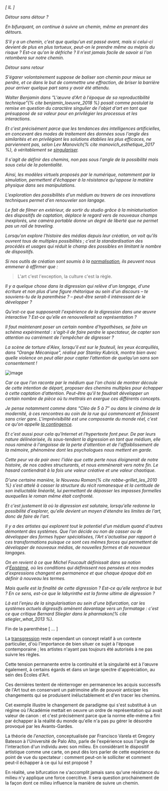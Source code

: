 _[ IL ]_

_Détour sans détour ?_

_En bifurquant, on continue à suivre un chemin, même en prenant des détours._

_S'il y a un chemin, c'est que quelqu'un est passé avant, mais si celui-ci devient de plus en plus tortueux, peut-on le prendre même au mépris du risque ? Est-ce qu'on le défriche ? Il n'est jamais facile de savoir si l'on retombera sur notre chemin._

_Détour sans retour_

_S'égarer volontairement suppose de baliser son chemin pour mieux se perdre, et ce dans le but de commettre une effraction, de briser la barrière pour arriver quelque part sans y avoir été attendu._

_Walter Benjamin dans "L'œuvre d'Art à l'époque de sa reproductibilité technique"{% cite benjamin_loeuvre_2018 %} posait comme postulat la remise en question du caractère singulier de l'objet d'art en tant que présupposé de sa valeur pour en privilégier les processus et les interactions._

_Et c'est précisément parce que les tendances des intelligences artificielles, en concevant des modes de traitement des données sous l'angle des similarités et en privilégiant les solutions établies les plus efficaces, ne parviennent pas, selon Lev Manovich{% cite manovich_esthetique_2017 %}, à véritablement se [singulariser](https://bifurcation.etxetxe.fr/7-annexes/lexique/)._

_Il s'agit de définir des chemins, non pas sous l'angle de la possibilité mais sous celui de la potentialité._

_Ainsi, les modèles virtuels proposés par le numérique, notamment par la simulation, permettent d'échapper à la résistance qu'oppose la matière physique dans ses manipulations._

_L'exploration des possibilités d'un médium au travers de ces innovations techniques permet d'en renouveler son langage._

_Le fait de filmer en extérieur, de sortir du studio grâce à la miniaturisation des dispositifs de captation, déplace le regard vers de nouveaux champs inexplorés, une caméra portable donne un degré de liberté que ne permet pas un rail de traveling._

_Lorsqu'on explore l'histoire des médias depuis leur création, on voit qu'ils ouvrent tous de multiples possibilités ; c'est la standardisation des procédés et usages qui réduit le champ des possibles en limitant le nombre de dispositifs._

_Si nos outils de création sont soumis à la [normalisation](https://bifurcation.etxetxe.fr/7-annexes/lexique/), ils peuvent nous emmener à affirmer que :_

>L'art c'est l'exception, la culture c'est la règle.

_Il y a quelque chose dans la digression qui relève d'un langage, d'une écriture et non plus d'une figure rhétorique au sein d'un discours – te souviens-tu de la parenthèse ? – peut-être serait-il intéressant de le développer ?_

_Qu'est-ce que supposerait l'expérience de la digression dans une œuvre interactive ? Est-ce qu'elle en renouvellerait sa représentation ?_

_Il faut maintenant poser un certain nombre d'hypothèses, se faire un schéma expérimental : s'agit-il de faire perdre le spectateur, de capter son attention ou carrément de l'empêcher de digresser ?_

_La scène de torture d'Alex, lorsqu’il est sur le fauteuil, les yeux écarquillés, dans "Orange Mécanique", réalisé par Stanley Kubrick, montre bien avec quelle violence on peut aller pour capter l’attention de quelqu’un sans son consentement !_

![image](https://bifurcation.etxetxe.fr/images/alex.png)

_Car ce que l'on raconte par le médium que l'on choisi de montrer découle de cette intention de départ, proposer des chemins multiples pour échapper à cette captation d’attention. Peut-être qu'il te faudrait développer un certain nombre de pièce où tu mettrais en exergue ces différents concepts._

_Je pense notamment comme dans “Cléo de 5 à 7” ou dans le cinéma de la modernité, à ces rencontres au coin de la rue qui commencent et finissent sans crier gare. L'imprévisibilité est une composante du monde réel, c'est ce qu'on appelle [la contingence](https://bifurcation.etxetxe.fr/7-annexes/lexique/)._

_Et c'est aussi pour cela qu'Internet et l'hypertexte font peur. De par leurs nature délinéarisée, ils sous-tendent la digression en tant que médium, elle nous ramène à l'angoisse de la perte d'attention et de l'affaiblissement de la mémoire, phénomène dont les psychologues nous mettent en garde._

_Cette peur va de pair avec l'idée que cette perte nous éloignerait de notre histoire, de nos cadres structurants, et nous emmènerait vers notre fin. Le hasard contiendrait à la fois une valeur créative et une valeur chaotique._

_D'une certaine manière, le Nouveau Roman{% cite robbe-grillet_les_2010 %} s'est attelé à casser la structure du récit romanesque et la certitude de son inéluctable linéarité, lui permettant de dépasser les impasses formelles auxquelles le roman même était confronté._

_Et c'est justement là où la digression est salutaire, lorsqu'elle redonne la possibilité d'explorer, qu'elle devient un moyen d'étendre les limites de l'art, donc de faire de l'art._

_Il y a des artistes qui explorent tout le potentiel d'un médium quand d'autres démontent des systèmes. Que l'on décide ou non de casser ou de développer des formes hyper spécialisées, l'Art s'actualise par rapport à ces transformations puisque ce sont ces mêmes forces qui permettent de développer de nouveaux médias, de nouvelles formes et de nouveaux langages._

_On en revient à ce que Michel Foucault définissait dans sa notion d'[Épistémè](https://www.youtube.com/watch?v=ZY7bzIZ7-Ys), où les conditions qui définissent nos pensées et nos modes d'expressions changent en permanence et que chaque époque doit en définir à nouveau les termes._

_Mais quelle est la finalité de cette digression ? Est-ce qu'elle renforce le but ? En ce sens, est-ce que le labyrinthe est la forme ultime de digression ?_

_Là est l'enjeu de la singularisation au sein d'une bifurcation, car les systèmes actuels digressifs amènent davantage vers un formatage : c'est ce que critique Bernard Stiegler dans le pharmakon{% cite stiegler_what_2013 %}._

Fin de la parenthèse [ ... ]

La [transgression](https://bifurcation.etxetxe.fr/7-annexes/lexique/) reste cependant un concept relatif à un contexte particulier, d'où l'importance de bien situer ce sujet à l'époque contemporaine ; les artistes n'ayant pas toujours été autorisés à ne pas suivre les règles.

Cette tension permanente entre la continuité et la singularité est à l'œuvre également, à certains égards et dans un large spectre d'appréciation, au sein des Écoles d'Art.

Ces dernières tentent de réinterroger en permanence les acquis successifs de l'Art tout en conservant un patrimoine afin de pouvoir anticiper les changements qui se produisent inéluctablement et d'en tracer les chemins.

Cet exemple illustre le changement de paradigme qui s'est substitué à un régime où l'Académie mettait en oeuvre un ordre de représentation qui avait valeur de canon : et c'est précisément parce que la norme elle-même a fini par échapper à la réalité du monde qu'elle n'a pas pu gérer le désordre provoqué par les Avants-Gardes.

La théorie de _l'enaction_,  conceptualisée par Francisco Varela et Gregory Bateson à l'Université de Palo Alto, parle de l'expérience sous l'angle de l'interaction d'un individu avec son milieu. En considérant le dispositif artistique comme une carte, on peut dès lors parler de cette expérience du point de vue du spectateur : comment peut-on le solliciter et comment peut-il échapper à ce qui lui est proposé ?

En réalité, une bifurcation ne s'accomplit jamais sans qu'une résistance du milieu n'y applique une force coercitive. Il sera question prochainement de la façon dont ce milieu influence la manière de suivre un chemin.

